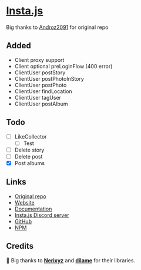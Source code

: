 # [Insta.js](https://npmjs.com/@androz2091/insta.js)

Big thanks to [Androz2091](https://github.com/Androz2091) for original repo

## Added

+ Client proxy support
+ Client optional preLoginFlow (400 error)
+ ClientUser postStory
+ ClientUser postPhotoInStory
+ ClientUser postPhoto
+ ClientUser findLocation
+ ClientUser tagUser
+ ClientUser postAlbum

## Todo

+ [ ] LikeCollector
  + [ ] Test
+ [ ] Delete story
+ [ ] Delete post
+ [X] Post albums

## Links

+ [Original repo](https://github.com/Androz2091/insta.js)
+ [Website](https://insta.js.org)
+ [Documentation](https://insta.js.org/#/docs)
+ [Insta.js Discord server](https://discord.gg/hw87VUQ)
+ [GitHub](https://github.com/Androz2091/insta.js)
+ [NPM](https://www.npmjs.com/@androz2091/insta.js)

## Credits

🧡 Big thanks to **[Nerixyz](https://github.com/Nerixyz)** and **[dilame](https://github.com/dilame)** for their libraries.
